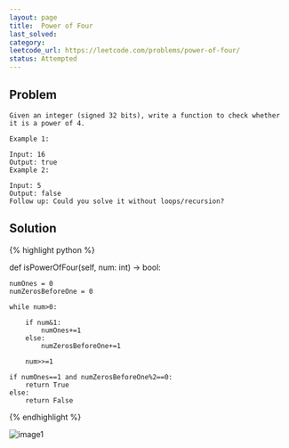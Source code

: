 ```yaml
---
layout: page
title:  Power of Four
last_solved: 
category: 
leetcode_url: https://leetcode.com/problems/power-of-four/
status: Attempted
---
```


Problem
-------

```
Given an integer (signed 32 bits), write a function to check whether it is a power of 4.

Example 1:

Input: 16
Output: true
Example 2:

Input: 5
Output: false
Follow up: Could you solve it without loops/recursion?

```

Solution
----------

{% highlight python %}

def isPowerOfFour(self, num: int) -> bool:
    
    numOnes = 0
    numZerosBeforeOne = 0
    
    while num>0:
        
        if num&1:
            numOnes+=1
        else:
            numZerosBeforeOne+=1
        
        num>>=1
    
    if numOnes==1 and numZerosBeforeOne%2==0:
        return True
    else:
        return False
            

{% endhighlight %}


![image1]()